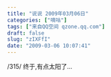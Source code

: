 ```yaml
---
title: "说说 2009年03月06日"
categories: ["嘀咕"]
tags: ["来自QQ空间 qzone.qq.com"]
draft: false
slug: "zIXFfI"
date: "2009-03-06 10:07:41"
---
```


/315/ 终于,有点太阳了...
